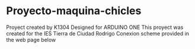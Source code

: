# Proyecto-maquina-chicles
Proyect created by K1304
Designed for ARDUINO ONE
This proyect was created for the IES Tierra de Ciudad Rodrigo
Conexion scheme provided in the web page below

